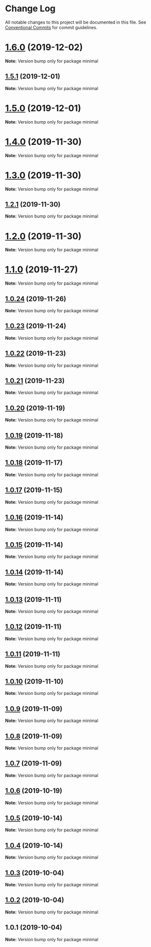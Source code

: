 # Change Log

All notable changes to this project will be documented in this file.
See [Conventional Commits](https://conventionalcommits.org) for commit guidelines.

# [1.6.0](https://github.com/Ganevru/gatsby-theme-chronoblog/compare/minimal@1.5.1...minimal@1.6.0) (2019-12-02)

**Note:** Version bump only for package minimal





## [1.5.1](https://github.com/Ganevru/gatsby-theme-chronoblog/compare/minimal@1.5.0...minimal@1.5.1) (2019-12-01)

**Note:** Version bump only for package minimal





# [1.5.0](https://github.com/Ganevru/gatsby-theme-chronoblog/compare/minimal@1.4.0...minimal@1.5.0) (2019-12-01)

**Note:** Version bump only for package minimal





# [1.4.0](https://github.com/Ganevru/gatsby-theme-chronoblog/compare/minimal@1.3.0...minimal@1.4.0) (2019-11-30)

**Note:** Version bump only for package minimal





# [1.3.0](https://github.com/Ganevru/gatsby-theme-chronoblog/compare/minimal@1.2.1...minimal@1.3.0) (2019-11-30)

**Note:** Version bump only for package minimal





## [1.2.1](https://github.com/Ganevru/gatsby-theme-chronoblog/compare/minimal@1.2.0...minimal@1.2.1) (2019-11-30)

**Note:** Version bump only for package minimal





# [1.2.0](https://github.com/Ganevru/gatsby-theme-chronoblog/compare/minimal@1.1.0...minimal@1.2.0) (2019-11-30)

**Note:** Version bump only for package minimal





# [1.1.0](https://github.com/Ganevru/gatsby-theme-chronoblog/compare/minimal@1.0.24...minimal@1.1.0) (2019-11-27)

**Note:** Version bump only for package minimal





## [1.0.24](https://github.com/Ganevru/gatsby-theme-chronoblog/compare/minimal@1.0.23...minimal@1.0.24) (2019-11-26)

**Note:** Version bump only for package minimal





## [1.0.23](https://github.com/Ganevru/gatsby-theme-chronoblog/compare/minimal@1.0.22...minimal@1.0.23) (2019-11-24)

**Note:** Version bump only for package minimal





## [1.0.22](https://github.com/Ganevru/gatsby-theme-chronoblog/compare/minimal@1.0.21...minimal@1.0.22) (2019-11-23)

**Note:** Version bump only for package minimal





## [1.0.21](https://github.com/Ganevru/gatsby-theme-chronoblog/compare/minimal@1.0.20...minimal@1.0.21) (2019-11-23)

**Note:** Version bump only for package minimal





## [1.0.20](https://github.com/Ganevru/gatsby-theme-chronoblog/compare/minimal@1.0.19...minimal@1.0.20) (2019-11-19)

**Note:** Version bump only for package minimal





## [1.0.19](https://github.com/Ganevru/gatsby-theme-chronoblog/compare/minimal@1.0.18...minimal@1.0.19) (2019-11-18)

**Note:** Version bump only for package minimal





## [1.0.18](https://github.com/Ganevru/gatsby-theme-chronoblog/compare/minimal@1.0.17...minimal@1.0.18) (2019-11-17)

**Note:** Version bump only for package minimal





## [1.0.17](https://github.com/Ganevru/gatsby-theme-chronoblog/compare/minimal@1.0.16...minimal@1.0.17) (2019-11-15)

**Note:** Version bump only for package minimal





## [1.0.16](https://github.com/Ganevru/gatsby-theme-chronoblog/compare/minimal@1.0.15...minimal@1.0.16) (2019-11-14)

**Note:** Version bump only for package minimal





## [1.0.15](https://github.com/Ganevru/gatsby-theme-chronoblog/compare/minimal@1.0.14...minimal@1.0.15) (2019-11-14)

**Note:** Version bump only for package minimal





## [1.0.14](https://github.com/Ganevru/gatsby-theme-chronoblog/compare/minimal@1.0.13...minimal@1.0.14) (2019-11-14)

**Note:** Version bump only for package minimal





## [1.0.13](https://github.com/Ganevru/gatsby-theme-chronoblog/compare/minimal@1.0.12...minimal@1.0.13) (2019-11-11)

**Note:** Version bump only for package minimal





## [1.0.12](https://github.com/Ganevru/gatsby-theme-chronoblog/compare/minimal@1.0.11...minimal@1.0.12) (2019-11-11)

**Note:** Version bump only for package minimal





## [1.0.11](https://github.com/Ganevru/gatsby-theme-chronoblog/compare/minimal@1.0.10...minimal@1.0.11) (2019-11-11)

**Note:** Version bump only for package minimal





## [1.0.10](https://github.com/Ganevru/gatsby-theme-chronoblog/compare/minimal@1.0.9...minimal@1.0.10) (2019-11-10)

**Note:** Version bump only for package minimal





## [1.0.9](https://github.com/Ganevru/gatsby-theme-chronoblog/compare/minimal@1.0.8...minimal@1.0.9) (2019-11-09)

**Note:** Version bump only for package minimal





## [1.0.8](https://github.com/Ganevru/gatsby-theme-chronoblog/compare/minimal@1.0.7...minimal@1.0.8) (2019-11-09)

**Note:** Version bump only for package minimal





## [1.0.7](https://github.com/Ganevru/gatsby-theme-chronoblog/compare/minimal@1.0.6...minimal@1.0.7) (2019-11-09)

**Note:** Version bump only for package minimal





## [1.0.6](https://github.com/Ganevru/gatsby-theme-chronoblog/compare/minimal@1.0.5...minimal@1.0.6) (2019-10-19)

**Note:** Version bump only for package minimal





## [1.0.5](https://github.com/Ganevru/gatsby-theme-chronoblog/compare/minimal@1.0.4...minimal@1.0.5) (2019-10-14)

**Note:** Version bump only for package minimal





## [1.0.4](https://github.com/Ganevru/gatsby-theme-chronoblog/compare/minimal@1.0.3...minimal@1.0.4) (2019-10-14)

**Note:** Version bump only for package minimal





## [1.0.3](https://github.com/Ganevru/gatsby-theme-chronoblog/compare/minimal@1.0.2...minimal@1.0.3) (2019-10-04)

**Note:** Version bump only for package minimal





## [1.0.2](https://github.com/Ganevru/gatsby-theme-chronoblog/compare/minimal@1.0.1...minimal@1.0.2) (2019-10-04)

**Note:** Version bump only for package minimal





## 1.0.1 (2019-10-04)

**Note:** Version bump only for package minimal
